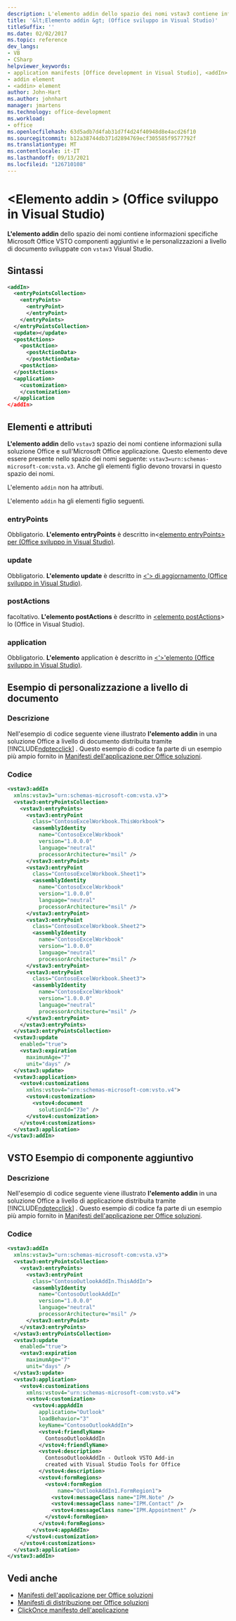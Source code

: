 ```yaml
---
description: L'elemento addin dello spazio dei nomi vstav3 contiene informazioni specifiche per i componenti aggiuntivi Microsoft Office VSTO e le personalizzazioni a livello di documento sviluppate con Visual Studio.
title: '&lt;Elemento addin &gt; (Office sviluppo in Visual Studio)'
titleSuffix: ''
ms.date: 02/02/2017
ms.topic: reference
dev_langs:
- VB
- CSharp
helpviewer_keywords:
- application manifests [Office development in Visual Studio], <addIn> element
- addin element
- <addin> element
author: John-Hart
ms.author: johnhart
manager: jmartens
ms.technology: office-development
ms.workload:
- office
ms.openlocfilehash: 63d5adb7d4fab31d7f4d24f40948d8e4acd26f10
ms.sourcegitcommit: b12a38744db371d2894769ecf305585f9577792f
ms.translationtype: MT
ms.contentlocale: it-IT
ms.lasthandoff: 09/13/2021
ms.locfileid: "126710108"
---
```

# <a name="ltaddingt-element-office-development-in-visual-studio"></a>&lt;Elemento addin &gt; (Office sviluppo in Visual Studio)
  **L'elemento addin** dello spazio dei nomi contiene informazioni specifiche Microsoft Office VSTO componenti aggiuntivi e le personalizzazioni a livello di documento sviluppate con `vstav3` Visual Studio.

## <a name="syntax"></a>Sintassi

```xml
<addIn>
  <entryPointsCollection>
    <entryPoints>
      <entryPoint>
      </entryPoint>
    </entryPoints>
  </entryPointsCollection>
  <update></update>
  <postActions>
    <postAction>
      <postActionData>
      </postActionData>
    <postAction>
  </postActions>
  <application>
    <customization>
    </customization>
  </application
</addIn>
```

## <a name="elements-and-attributes"></a>Elementi e attributi
 **L'elemento addin** dello `vstav3` spazio dei nomi contiene informazioni sulla soluzione Office e sull'Microsoft Office applicazione. Questo elemento deve essere presente nello spazio dei nomi seguente: `vstav3=urn:schemas-microsoft-com:vsta.v3`. Anche gli elementi figlio devono trovarsi in questo spazio dei nomi.

 L'elemento `addin` non ha attributi.

 L'elemento `addin` ha gli elementi figlio seguenti.

### <a name="entrypoints"></a>entryPoints
 Obbligatorio. **L'elemento entryPoints** è descritto in&#60;[elemento entryPoints&#62; per &#40;Office sviluppo in Visual Studio&#41;](../vsto/entrypoints-element-office-development-in-visual-studio.md).

### <a name="update"></a>update
 Obbligatorio. **L'elemento update** è descritto in [&#60;'&#62; di aggiornamento &#40;Office sviluppo in Visual Studio&#41;](../vsto/update-element-office-development-in-visual-studio.md).

### <a name="postactions"></a>postActions
 facoltativo. **L'elemento postActions** è descritto in [&#60;elemento postActions](../vsto/postactions-element-office-development-in-visual-studio.md)&#62; lo &#40;Office in Visual Studio&#41;.

### <a name="application"></a>application
 Obbligatorio. **L'elemento** application è descritto in [&#60;'&#62;'elemento &#40;Office sviluppo in Visual Studio&#41;](../vsto/application-element-office-development-in-visual-studio.md).

## <a name="document-level-customization-example"></a>Esempio di personalizzazione a livello di documento

### <a name="description"></a>Descrizione
 Nell'esempio di codice seguente viene illustrato **l'elemento addin** in una soluzione Office a livello di documento distribuita tramite [!INCLUDE[ndptecclick](../vsto/includes/ndptecclick-md.md)] . Questo esempio di codice fa parte di un esempio più ampio fornito in [Manifesti dell'applicazione per Office soluzioni](../vsto/application-manifests-for-office-solutions.md).

### <a name="code"></a>Codice

```xml
<vstav3:addIn
  xmlns:vstav3="urn:schemas-microsoft-com:vsta.v3">
  <vstav3:entryPointsCollection>
    <vstav3:entryPoints>
      <vstav3:entryPoint
        class="ContosoExcelWorkbook.ThisWorkbook">
        <assemblyIdentity
          name="ContosoExcelWorkbook"
          version="1.0.0.0"
          language="neutral"
          processorArchitecture="msil" />
      </vstav3:entryPoint>
      <vstav3:entryPoint
        class="ContosoExcelWorkbook.Sheet1">
        <assemblyIdentity
          name="ContosoExcelWorkbook"
          version="1.0.0.0"
          language="neutral"
          processorArchitecture="msil" />
      </vstav3:entryPoint>
      <vstav3:entryPoint
        class="ContosoExcelWorkbook.Sheet2">
        <assemblyIdentity
          name="ContosoExcelWorkbook"
          version="1.0.0.0"
          language="neutral"
          processorArchitecture="msil" />
      </vstav3:entryPoint>
      <vstav3:entryPoint
        class="ContosoExcelWorkbook.Sheet3">
        <assemblyIdentity
          name="ContosoExcelWorkbook"
          version="1.0.0.0"
          language="neutral"
          processorArchitecture="msil" />
      </vstav3:entryPoint>
    </vstav3:entryPoints>
  </vstav3:entryPointsCollection>
  <vstav3:update
    enabled="true">
    <vstav3:expiration
      maximumAge="7"
      unit="days" />
  </vstav3:update>
  <vstav3:application>
    <vstov4:customizations
      xmlns:vstov4="urn:schemas-microsoft-com:vsto.v4">
      <vstov4:customization>
        <vstov4:document
          solutionId="73e" />
      </vstov4:customization>
    </vstov4:customizations>
  </vstav3:application>
</vstav3:addIn>
```

## <a name="vsto-add-in-example"></a>VSTO Esempio di componente aggiuntivo

### <a name="description"></a>Descrizione
 Nell'esempio di codice seguente viene illustrato **l'elemento addin** in una soluzione Office a livello di applicazione distribuita tramite [!INCLUDE[ndptecclick](../vsto/includes/ndptecclick-md.md)] . Questo esempio di codice fa parte di un esempio più ampio fornito in [Manifesti dell'applicazione per Office soluzioni](../vsto/application-manifests-for-office-solutions.md).

### <a name="code"></a>Codice

```xml
<vstav3:addIn
  xmlns:vstav3="urn:schemas-microsoft-com:vsta.v3">
  <vstav3:entryPointsCollection>
    <vstav3:entryPoints>
      <vstav3:entryPoint
        class="ContosoOutlookAddIn.ThisAddIn">
        <assemblyIdentity
          name="ContosoOutlookAddIn"
          version="1.0.0.0"
          language="neutral"
          processorArchitecture="msil" />
      </vstav3:entryPoint>
    </vstav3:entryPoints>
  </vstav3:entryPointsCollection>
  <vstav3:update
    enabled="true">
    <vstav3:expiration
      maximumAge="7"
      unit="days" />
  </vstav3:update>
  <vstav3:application>
    <vstov4:customizations
      xmlns:vstov4="urn:schemas-microsoft-com:vsto.v4">
      <vstov4:customization>
        <vstov4:appAddIn
          application="Outlook"
          loadBehavior="3"
          keyName="ContosoOutlookAddIn">
          <vstov4:friendlyName>
            ContosoOutlookAddIn
          </vstov4:friendlyName>
          <vstov4:description>
            ContosoOutlookAddIn - Outlook VSTO Add-in
            created with Visual Studio Tools for Office
          </vstov4:description>
          <vstov4:formRegions>
            <vstov4:formRegion
                name="OutlookAddIn1.FormRegion1">
              <vstov4:messageClass name="IPM.Note" />
              <vstov4:messageClass name="IPM.Contact" />
              <vstov4:messageClass name="IPM.Appointment" />
            </vstov4:formRegion>
          </vstov4:formRegions>
        </vstov4:appAddIn>
      </vstov4:customization>
    </vstov4:customizations>
  </vstav3:application>
</vstav3:addIn>
```

## <a name="see-also"></a>Vedi anche

- [Manifesti dell'applicazione per Office soluzioni](../vsto/application-manifests-for-office-solutions.md)
- [Manifesti di distribuzione per Office soluzioni](../vsto/deployment-manifests-for-office-solutions.md)
- [ClickOnce manifesto dell'applicazione](../deployment/clickonce-application-manifest.md)
